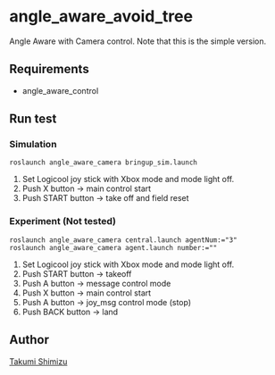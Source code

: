 # angle_aware_avoid_tree
Angle Aware with Camera control. Note that this is the simple version.

## Requirements
- angle_aware_control

## Run test
### Simulation
```
roslaunch angle_aware_camera bringup_sim.launch
```
1. Set Logicool joy stick with Xbox mode and mode light off.
1. Push X button -> main control start
1. Push START button -> take off and field reset


### Experiment (Not tested)
```
roslaunch angle_aware_camera central.launch agentNum:="3"
roslaunch angle_aware_camera agent.launch number:=""
```
1. Set Logicool joy stick with Xbox mode and mode light off.
1. Push START button -> takeoff
1. Push A button -> message control mode
1. Push X button -> main control start
1. Push A button -> joy_msg control mode (stop)
1. Push BACK button -> land


## Author

[Takumi Shimizu](https://github.com/tashiwater)

